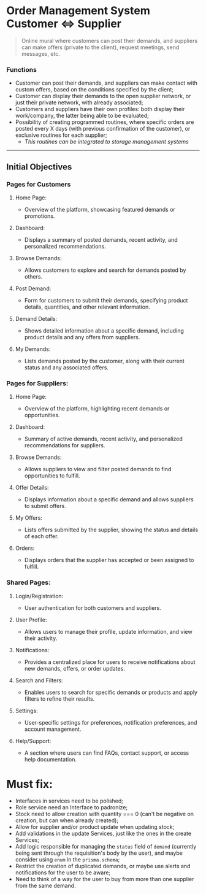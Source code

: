 # Order Management System Customer ⇔ Supplier

> Online mural where customers can post their demands, and suppliers can make offers (private to the client), request meetings, send messages, etc.

### Functions

- Customer can post their demands, and suppliers can make contact with custom offers, based on the conditions specified by the client;
- Customer can display their demands to the open supplier network, or just their private network, with already associated;
- Customers and suppliers have their own profiles: both display their work/company, the latter being able to be evaluated;
- Possibility of creating programmed routines, where specific orders are posted every X days (with previous confirmation of the customer), or exclusive routines for each supplier;
  - _This routines can be integrated to storage management systems_

---

## Initial Objectives

### Pages for Customers

1. Home Page:

   - Overview of the platform, showcasing featured demands or promotions.

2. Dashboard:

   - Displays a summary of posted demands, recent activity, and personalized recommendations.

3. Browse Demands:

   - Allows customers to explore and search for demands posted by others.

4. Post Demand:

   - Form for customers to submit their demands, specifying product details, quantities, and other relevant information.

5. Demand Details:

   - Shows detailed information about a specific demand, including product details and any offers from suppliers.

6. My Demands:

   - Lists demands posted by the customer, along with their current status and any associated offers.

### Pages for Suppliers:

1.  Home Page:

    - Overview of the platform, highlighting recent demands or opportunities.

2.  Dashboard:

    - Summary of active demands, recent activity, and personalized recommendations for suppliers.

3.  Browse Demands:

    - Allows suppliers to view and filter posted demands to find opportunities to fulfill.

4.  Offer Details:

    - Displays information about a specific demand and allows suppliers to submit offers.

5.  My Offers:

    - Lists offers submitted by the supplier, showing the status and details of each offer.

6.  Orders:

    - Displays orders that the supplier has accepted or been assigned to fulfill.

### Shared Pages:

1. Login/Registration:

   - User authentication for both customers and suppliers.

2. User Profile:

   - Allows users to manage their profile, update information, and view their activity.

3. Notifications:

   - Provides a centralized place for users to receive notifications about new demands, offers, or order updates.

4. Search and Filters:

   - Enables users to search for specific demands or products and apply filters to refine their results.

5. Settings:

   - User-specific settings for preferences, notification preferences, and account management.

6. Help/Support:

   - A section where users can find FAQs, contact support, or access help documentation.

# Must fix:

- Interfaces in services need to be polished;
- Role service need an Interface to padronize;
- Stock need to allow creation with quantity === 0 (can't be negative on creation, but can when already created);
- Allow for supplier and/or product update when updating stock;
- Add validations in the update Services, just like the ones in the create Services;
- Add logic responsible for managing the `status` field of `demand` (currently being sent through the requisition's body by the user), and maybe consider using `enum` in the `prisma.schema`;
- Restrict the creation of duplicated demands, or maybe use alerts and notifications for the user to be aware;
- Need to think of a way for the user to buy from more than one supplier from the same demand.
